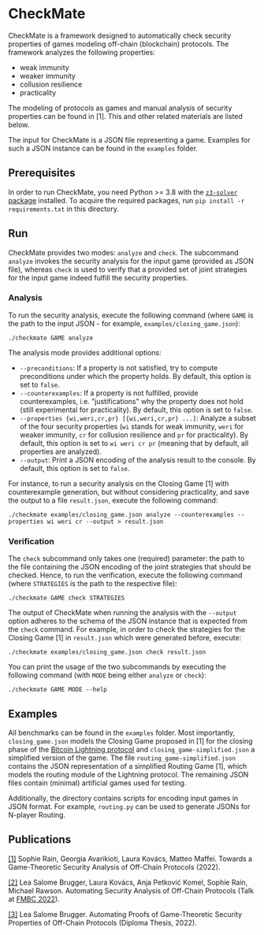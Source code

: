 # CheckMate
CheckMate is a framework designed to automatically check security properties of games modeling off-chain (blockchain) protocols.
The framework analyzes the following properties:

* weak immunity
* weaker immunity
* collusion resilience
* practicality

The modeling of protocols as games and manual analysis of security properties can be found in [1].
This and other related materials are listed below.

The input for CheckMate is a JSON file representing a game.
Examples for such a JSON instance can be found in the `examples` folder.

## Prerequisites
In order to run CheckMate, you need Python >= 3.8 with the [`z3-solver` package](https://pypi.org/project/z3-solver/) installed.
To acquire the required packages, run `pip install -r requirements.txt` in this directory.

## Run
CheckMate provides two modes: `analyze` and `check`.
The subcommand `analyze` invokes the security analysis for the input game (provided as JSON file), whereas `check` is used to verify that a provided set of joint strategies for the input game indeed fulfill the security properties.

### Analysis
To run the security analysis, execute the following command (where `GAME` is the path to the input JSON - for example, `examples/closing_game.json`):
```
./checkmate GAME analyze
```

The analysis mode provides additional options:
* `--preconditions`: If a property is not satisfied, try to compute preconditions under which the property holds. By default, this option is set to `false`.
* `--counterexamples`: If a property is not fulfilled, provide counterexamples, i.e. "justifications" why the property does not hold (still experimental for practicality). By default, this option is set to `false`.
* `--properties {wi,weri,cr,pr} [{wi,weri,cr,pr} ...]`: Analyze a subset of the four security properties (`wi` stands for weak immunity, `weri` for weaker immunity, `cr` for collusion resilience and `pr` for practicality). By default, this option is set to `wi weri cr pr` (meaning that by default, all properties are analyzed).
* `--output`: Print a JSON encoding of the analysis result to the console. By default, this option is set to `false`.

For instance, to run a security analysis on the Closing Game [1] with counterexample generation, but without considering practicality, and save the output to a file `result.json`, execute the following command:
```
./checkmate examples/closing_game.json analyze --counterexamples --properties wi weri cr --output > result.json
```

### Verification
The `check` subcommand only takes one (required) parameter: the path to the file containing the JSON encoding of the joint strategies that should be checked.
Hence, to run the verification, execute the following command (where `STRATEGIES` is the path to the respective file):
```
./checkmate GAME check STRATEGIES
```

The output of CheckMate when running the analysis with the `--output` option adheres to the schema of the JSON instance that is expected from the `check` command.
For example, in order to check the strategies for the Closing Game [1] in `result.json` which were generated before, execute:
```
./checkmate examples/closing_game.json check result.json
```

You can print the usage of the two subcommands by executing the following command (with `MODE` being either `analyze` or `check`):
```
./checkmate GAME MODE --help
```

## Examples
All benchmarks can be found in the `examples` folder.
Most importantly, `closing_game.json` models the Closing Game proposed in [1] for the closing phase of the [Bitcoin Lightning protocol](https://lightning.network/lightning-network-paper.pdf) and `closing_game-simplified.json` a simplified version of the game.
The file `routing_game-simplified.json` contains the JSON representation of a simplified Routing Game [1], which models the routing module of the Lightning protocol.
The remaining JSON files contain (minimal) artificial games used for testing.

Additionally, the directory contains scripts for encoding input games in JSON format.
For example, `routing.py` can be used to generate JSONs for N-player Routing.

## Publications
[[1]](https://doi.org/10.48550/arXiv.2109.07429) Sophie Rain, Georgia Avarikioti, Laura Kovács, Matteo Maffei.
Towards a Game-Theoretic Security Analysis of Off-Chain Protocols (2022).

[[2]](https://easychair.org/smart-program/FLoC2022/FMBC-2022-08-11.html#talk:201081) Lea Salome Brugger, Laura Kovács, Anja Petković Komel, Sophie Rain, Michael Rawson.
Automating Security Analysis of Off-Chain Protocols (Talk at [FMBC 2022](https://fmbc.gitlab.io/2022/)).

[[3]](https://doi.org/10.34726/hss.2022.104340) Lea Salome Brugger.
Automating Proofs of Game-Theoretic Security Properties of Off-Chain Protocols (Diploma Thesis, 2022).